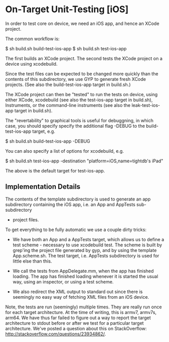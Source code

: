 # On-Target Unit-Testing [iOS]

In order to test core on device, we need an iOS app, and hence an XCode
project.

The common workflow is:

$ sh build.sh build-test-ios-app
$ sh build.sh test-ios-app

The first builds an XCode project. The second tests the XCode project on a
device using xcodebuild.

Since the test files can be expected to be changed more quickly than the
contents of this subdirectory, we use GYP to generate fresh XCode projects.
(See also the build-test-ios-app target in build.sh.)

The XCode project can then be "tested" to run the tests on device, using either
XCode, xcodebuild (see also the test-ios-app target in build.sh), Instruments,
or the command-line instruments (see also the leak-test-ios-app target in
build.sh).

The "revertability" to graphical tools is useful for debuggning, in which case,
you should specify specify the additional flag -DEBUG to the build-test-ios-app
target, e.g.

$ sh build.sh build-test-ios-app -DEBUG

You can also specify a list of options for xcodebuild, e.g.

$ sh build.sh test-ios-app -destination "platform=iOS,name=tightdb's iPad"

The above is the default target for test-ios-app.

## Implementation Details

The contents of the template subdirectory is used to generate an app
subdirectory containing the iOS app, i.e. an App and AppTests sub-subdirectory
+ project files.

To get everything to be fully automatic we use a couple dirty tricks:

* We have both an App and a AppTests target, which allows us to define a test
scheme - necessary to use xcodebuild test. The scheme is built by grep'ing the
project file generated by gyp, and by using the template App.scheme.sh. The
test target, i.e. AppTests subdirectory is used for little else than this.

* We call the tests from AppDelegate.mm, when the app has finished
loading. The app has finished loading whenever it is started the usual way,
using an inspector, or using a test scheme.

* We also redirect the XML output to standard out since there is seemingly no
easy way of fetching XML files from an iOS device.

Note, the tests are run (seemingly) multiple times. They are really run once
for each target architecture. At the time of writing, this is armv7, armv7s,
arm64. We have thus far failed to figure out a way to report the target
architecture to stdout before or after we test for a particular target
architecture. We've posted a question about this on StackOverflow:
http://stackoverflow.com/questions/23934862/.
